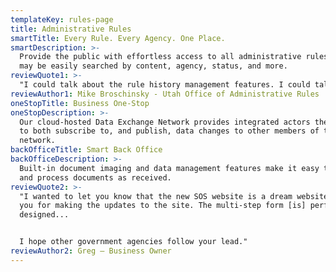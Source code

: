 ```yaml
---
templateKey: rules-page
title: Administrative Rules
smartTitle: Every Rule. Every Agency. One Place.
smartDescription: >-
  Provide the public with effortless access to all administrative rules. Rules
  may be easily searched by content, agency, status, and more.
reviewQuote1: >-
  "I could talk about the rule history management features. I could talk about the automation. But the two things that are the most important to us? The ability to use any modern browser with the system, ...[and] confidence in Tecuity's ability to develop, support, and maintain."
reviewAuthor1: Mike Broschinsky - Utah Office of Administrative Rules
oneStopTitle: Business One-Stop
oneStopDescription: >-
  Our cloud-hosted Data Exchange Network provides integrated actors the ability
  to both subscribe to, and publish, data changes to other members of the
  network.
backOfficeTitle: Smart Back Office
backOfficeDescription: >-
  Built-in document imaging and data management features make it easy to review
  and process documents as received.
reviewQuote2: >-
  "I wanted to let you know that the new SOS website is a dream website. Thank
  you for making the updates to the site. The multi-step form [is] perfectly
  designed...


  I hope other government agencies follow your lead."
reviewAuthor2: Greg — Business Owner
---
```

